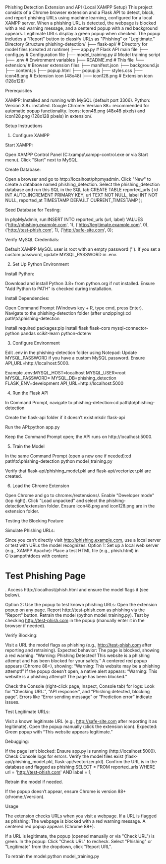 Phishing Detection Extension and API (Local XAMPP Setup)
This project consists of a Chrome browser extension and a Flask API to detect, block, and report phishing URLs using machine learning, configured for a local XAMPP server. When a phishing URL is detected, the webpage is blocked with a red warning message, and a centered popup with a red background appears. Legitimate URLs display a green popup when checked. The popup includes a "Report" button to classify URLs as "Phishing" or "Legitimate."
Directory Structure
phishing-detection/
├── flask-api/               # Directory for model files (created at runtime)
├── app.py                   # Flask API main file
├── config.py                # Configuration file
├── model_training.py        # Model training script
├── .env                     # Environment variables
├── README.md                # This file
└── extension/               # Browser extension files
    ├── manifest.json
    ├── background.js
    ├── content.js
    ├── popup.html
    ├── popup.js
    ├── styles.css
    ├── icon48.png           # Extension icon (48x48)
    ├── icon128.png          # Extension icon (128x128)

Prerequisites

XAMPP: Installed and running with MySQL (default port 3306).
Python: Version 3.8+ installed.
Google Chrome: Version 88+ recommended for automatic popup functionality.
Icons: icon48.png (48x48 pixels) and icon128.png (128x128 pixels) in extension/.

Setup Instructions
1. Configure XAMPP

Start XAMPP:

Open XAMPP Control Panel (C:\xampp\xampp-control.exe or via Start menu).
Click "Start" next to MySQL.


Create Database:

Open a browser and go to http://localhost/phpmyadmin.
Click "New" to create a database named phishing_detection.
Select the phishing_detection database and run this SQL in the SQL tab:CREATE TABLE reported_urls (
    id INT AUTO_INCREMENT PRIMARY KEY,
    url TEXT NOT NULL,
    label INT NOT NULL,
    reported_at TIMESTAMP DEFAULT CURRENT_TIMESTAMP
);




Seed Database for Testing:

In phpMyAdmin, run:INSERT INTO reported_urls (url, label) VALUES
('http://phishing.example.com', 1),
('http://legitimate.example.com', 0),
('http://test-phish.com', 1),
('http://safe-site.com', 0);




Verify MySQL Credentials:

Default XAMPP MySQL user is root with an empty password ('').
If you set a custom password, update MYSQL_PASSWORD in .env.



2. Set Up Python Environment

Install Python:

Download and install Python 3.8+ from python.org if not installed.
Ensure "Add Python to PATH" is checked during installation.


Install Dependencies:

Open Command Prompt (Windows key + R, type cmd, press Enter).
Navigate to the phishing-detection folder (after unzipping):cd path\to\phishing-detection


Install required packages:pip install flask flask-cors mysql-connector-python pandas scikit-learn python-dotenv





3. Configure Environment

Edit .env in the phishing-detection folder using Notepad:
Update MYSQL_PASSWORD if you have a custom MySQL password.
Ensure API_URL=http://localhost:5000.


Example .env:MYSQL_HOST=localhost
MYSQL_USER=root
MYSQL_PASSWORD=
MYSQL_DB=phishing_detection
FLASK_ENV=development
API_URL=http://localhost:5000



4. Run the Flask API

In Command Prompt, navigate to phishing-detection:cd path\to\phishing-detection


Create the flask-api folder if it doesn’t exist:mkdir flask-api


Run the API:python app.py


Keep the Command Prompt open; the API runs on http://localhost:5000.

5. Train the Model

In the same Command Prompt (open a new one if needed):cd path\to\phishing-detection
python model_training.py


Verify that flask-api/phishing_model.pkl and flask-api/vectorizer.pkl are created.

6. Load the Chrome Extension

Open Chrome and go to chrome://extensions/.
Enable "Developer mode" (top right).
Click "Load unpacked" and select the phishing-detection/extension folder.
Ensure icon48.png and icon128.png are in the extension folder.

Testing the Blocking Feature

Simulate Phishing URLs:

Since you can’t directly visit http://phishing.example.com, use a local server or test with URLs the model recognizes:
Option 1: Set up a local web server (e.g., XAMPP Apache):
Place a test HTML file (e.g., phish.html) in C:\xampp\htdocs with content: <h1>Test Phishing Page</h1>.
Access http://localhost/phish.html and ensure the model flags it (see below).


Option 2: Use the popup to test known phishing URLs:
Open the extension popup on any page.
Report http://test-phish.com as phishing via the "Report" button.
Retrain the model (python model_training.py).
Test by checking http://test-phish.com in the popup (manually enter it in the browser if needed).






Verify Blocking:

Visit a URL the model flags as phishing (e.g., http://test-phish.com after reporting and retraining).
Expected behavior:
The page is blocked, showing a red warning: “Warning: Phishing Detected! This website is a phishing attempt and has been blocked for your safety.”
A centered red popup appears (Chrome 88+), showing: “Warning: This website may be a phishing attempt!”
If the popup doesn’t open, a native alert appears: “Warning: This website is a phishing attempt! The page has been blocked.”


Check the Console (right-click page, Inspect, Console tab) for logs:
Look for “Checking URL:”, “API response:”, and “Phishing detected, blocking page”.
Errors like “Error sending message” or “Prediction error” indicate issues.




Test Legitimate URLs:

Visit a known legitimate URL (e.g., http://safe-site.com after reporting it as legitimate).
Open the popup manually (click the extension icon).
Expected: Green popup with “This website appears legitimate.”


Debugging:

If the page isn’t blocked:
Ensure app.py is running (http://localhost:5000).
Check Console logs for errors.
Verify the model files exist (flask-api/phishing_model.pkl, flask-api/vectorizer.pkl).
Confirm the URL is in the database and flagged as phishing:SELECT * FROM reported_urls WHERE url = 'http://test-phish.com' AND label = 1;


Retrain the model if needed.


If the popup doesn’t appear, ensure Chrome is version 88+ (chrome://version).



Usage

The extension checks URLs when you visit a webpage.
If a URL is flagged as phishing:
The webpage is blocked with a red warning message.
A centered red popup appears (Chrome 88+).


If a URL is legitimate, the popup (opened manually or via "Check URL") is green.
In the popup:
Click "Check URL" to recheck.
Select "Phishing" or "Legitimate" from the dropdown, click "Report URL".


To retrain the model:python model_training.py
